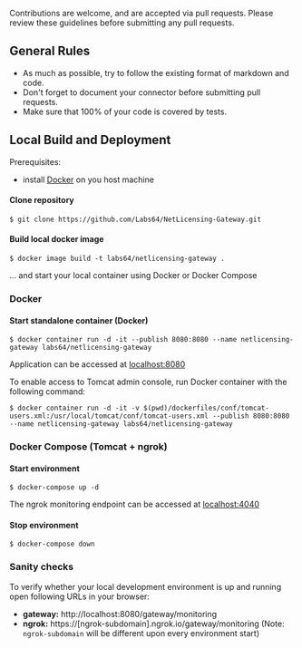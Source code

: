 Contributions are welcome, and are accepted via pull requests. Please review these guidelines before submitting any pull requests.

## General Rules

* As much as possible, try to follow the existing format of markdown and code.
* Don't forget to document your connector before submitting pull requests.
* Make sure that 100% of your code is covered by tests.

## Local Build and Deployment

Prerequisites:

- install [Docker](https://docs.docker.com/install/) on you host machine

#### Clone repository

```
$ git clone https://github.com/Labs64/NetLicensing-Gateway.git
```

#### Build local docker image

```
$ docker image build -t labs64/netlicensing-gateway .
```

... and start your local container using Docker or Docker Compose

### Docker

#### Start standalone container (Docker)

```
$ docker container run -d -it --publish 8080:8080 --name netlicensing-gateway labs64/netlicensing-gateway
```

Application can be accessed at [localhost:8080](http://localhost:8080)

To enable access to Tomcat admin console, run Docker container with the following command:

```
$ docker container run -d -it -v $(pwd)/dockerfiles/conf/tomcat-users.xml:/usr/local/tomcat/conf/tomcat-users.xml --publish 8080:8080 --name netlicensing-gateway labs64/netlicensing-gateway
```

### Docker Compose (Tomcat + ngrok)

#### Start environment

```
$ docker-compose up -d
```

The ngrok monitoring endpoint can be accessed at [localhost:4040](http://localhost:4040)

#### Stop environment

```
$ docker-compose down
```

### Sanity checks

To verify whether your local development environment is up and running open following URLs in your browser:

- **gateway:** http://localhost:8080/gateway/monitoring
- **ngrok:** https://[ngrok-subdomain].ngrok.io/gateway/monitoring (Note: `ngrok-subdomain` will be different upon every environment start)
